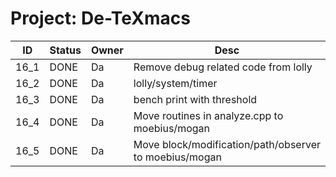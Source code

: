 # Project: De-TeXmacs
| ID    | Status | Owner | Desc |
|-------|--------|--------|-------|
| 16_1  | DONE | Da | Remove debug related code from lolly |
| 16_2  | DONE | Da | lolly/system/timer |
| 16_3  | DONE | Da | bench print with threshold |
| 16_4  | DONE | Da | Move routines in analyze.cpp to moebius/mogan |
| 16_5 | DONE | Da |  Move block/modification/path/observer to moebius/mogan |
